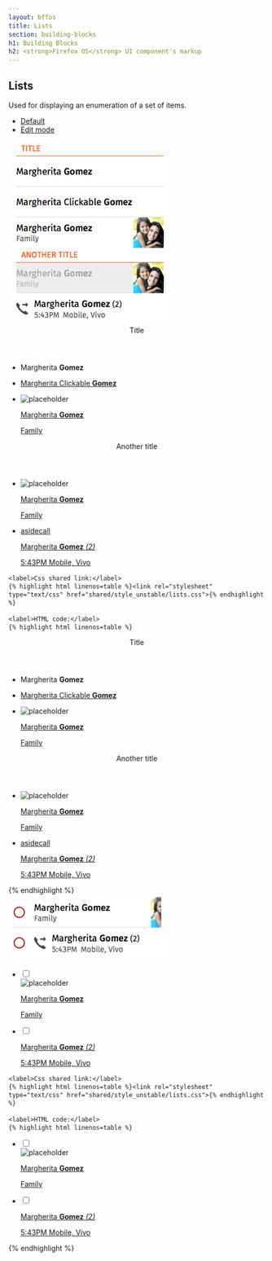 ```yaml
---
layout: bffos
title: Lists
section: building-blocks
h1: Building Blocks
h2: <strong>Firefox OS</strong> UI component's markup
---
```


## Lists

Used for displaying an enumeration of a set of items.

<div class="tabs">
  <ul>
    <li><a href="#lists-default">Default</a></li>
    <li><a href="#lists-edit-mode">Edit mode</a></li>
  </ul>
  <div id="lists-default">
    <section class="example">
      <img src="../images/BB/lists_1.png" alt="Lists (Image replacing code)"/>
      <article class="frame">
        <section data-type="list">
          <header>Title</header>
          <ul>
            <li>
              <p>Margherita <strong>Gomez</strong></p>
            </li>
            <li>
              <a href="#">
                <p>Margherita Clickable <strong>Gomez</strong></p>
              </a>
            </li>
            <li>
              <aside class="pack-end">
                <img alt="placeholder" src="myimage.jpg">
              </aside>
              <a href="#">
                <p>Margherita <strong>Gomez</strong></p>
                <p>Family</p>
              </a>
            </li>
          </ul>
          <header>Another title</header>
          <ul>
            <li aria-disabled="true">
              <aside class="pack-end">
                <img alt="placeholder" src="myimage.jpg">
              </aside>
              <a href="#">
                <p>Margherita <strong>Gomez</strong></p>
                <p>Family</p>
              </a>
            </li>
            <li>
              <a href="#">
                <aside class="icon icon-callout">
                  asidecall
                </aside>
                <p>
                  Margherita <strong>Gomez</strong>
                  <em>(2)</em>
                </p>
                <p>
                  <time datetime="17:43">5:43PM</time>
                  Mobile, Vivo
                </p>
              </a>
            </li>
          </ul>
        </section>
      </article>
    </section>

    <label>Css shared link:</label>
    {% highlight html linenos=table %}<link rel="stylesheet" type="text/css" href="shared/style_unstable/lists.css">{% endhighlight %}

    <label>HTML code:</label>
    {% highlight html linenos=table %}
<section data-type="list">
  <header>Title</header>
  <ul>
    <li>
      <p>Margherita <strong>Gomez</strong></p>
    </li>
    <li>
      <a href="#">
        <p>Margherita Clickable <strong>Gomez</strong></p>
      </a>
    </li>
    <li>
      <aside class="pack-end">
        <img alt="placeholder" src="myimage.jpg">
      </aside>
      <a href="#">
        <p>Margherita <strong>Gomez</strong></p>
        <p>Family</p>
      </a>
    </li>
  </ul>
  <header>Another title</header>
  <ul>
    <li aria-disabled="true">
      <aside class="pack-end">
        <img alt="placeholder" src="myimage.jpg">
      </aside>
      <a href="#">
        <p>Margherita <strong>Gomez</strong></p>
        <p>Family</p>
      </a>
    </li>
    <li>
      <a href="#">
        <aside class="icon icon-callout">
          asidecall
        </aside>
        <p>
          Margherita <strong>Gomez</strong>
          <em>(2)</em>
        </p>
        <p>
          <time datetime="17:43">5:43PM</time>
          Mobile, Vivo
        </p>
      </a>
    </li>
  </ul>
</section>{% endhighlight %}
  </div>

  <div id="lists-edit-mode">
    <section class="example">
      <img src="../images/BB/lists_2.png" alt="Lists (Image replacing code)"/>
      <article class="frame">
        <section data-type="list">
          <ul data-type="edit">
            <li>
              <label class="danger">
                <input type="checkbox">
                <span></span>
              </label>
              <aside class="pack-end">
                <img alt="placeholder" src="myimage.jpg">
              </aside>
              <a href="#">
                <p>Margherita <strong>Gomez</strong></p>
                <p>Family</p>
              </a>
            </li>
            <li>
              <label class="danger">
                <input type="checkbox">
                <span></span>
              </label>
              <a href="#">
                <aside class="icon icon-callout"></aside>
                <p>
                  Margherita <strong>Gomez</strong>
                  <em>(2)</em>
                </p>
                <p>
                  <time datetime="17:43">5:43PM</time>
                  Mobile, Vivo
                </p>
              </a>
            </li>
          </ul>
        </section>
      </article>
    </section>

    <label>Css shared link:</label>
    {% highlight html linenos=table %}<link rel="stylesheet" type="text/css" href="shared/style_unstable/lists.css">{% endhighlight %}

    <label>HTML code:</label>
    {% highlight html linenos=table %}
<section data-type="list">
  <ul data-type="edit">
    <li>
      <label class="danger">
        <input type="checkbox">
        <span></span>
      </label>
      <aside class="pack-end">
        <img alt="placeholder" src="myimage.jpg">
      </aside>
      <a href="#">
        <p>Margherita <strong>Gomez</strong></p>
        <p>Family</p>
      </a>
    </li>
    <li>
      <label class="danger">
        <input type="checkbox">
        <span></span>
      </label>
      <a href="#">
        <aside class="icon icon-callout"></aside>
        <p>
          Margherita <strong>Gomez</strong>
          <em>(2)</em>
        </p>
        <p>
          <time datetime="17:43">5:43PM</time>
          Mobile, Vivo
        </p>
      </a>
    </li>
  </ul>
</section>{% endhighlight %}
  </div>
</div>

